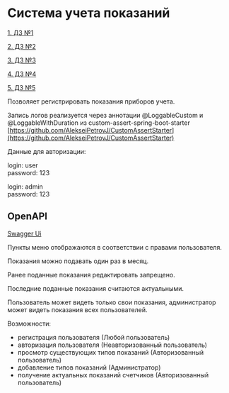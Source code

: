 # Система учета показаний

[1. ДЗ №1](https://github.com/AlekseiPetrovJ/Y_LAB_internship)

[2. ДЗ №2](https://github.com/AlekseiPetrovJ/Y_LAB_internship/pull/2)

[3. ДЗ №3](https://github.com/AlekseiPetrovJ/Y_LAB_internship/pull/3)

[4. ДЗ №4](https://github.com/AlekseiPetrovJ/Y_LAB_internship/pull/4)

[5. ДЗ №5](https://github.com/AlekseiPetrovJ/Y_LAB_internship/pull/5)

Позволяет регистрировать показания приборов учета.


Запись логов реализуется через аннотации @LoggableCustom и @LoggableWithDuration из custom-assert-spring-boot-starter
[https://github.com/AlekseiPetrovJ/CustomAssertStarter](https://github.com/AlekseiPetrovJ/CustomAssertStarter)

Данные для авторизации:

login: user  
password: 123

login: admin  
password: 123

## OpenAPI
[Swagger Ui](http://localhost:8080/swagger-ui/index.html)


Пункты меню отображаются в соответствии с правами пользователя.

Показания можно подавать один раз в месяц.

Ранее поданные показания редактировать запрещено.

Последние поданные показания считаются актуальными.

Пользователь может видеть только свои показания, администратор может видеть показания всех пользователей.

Возможности:
- регистрация пользователя (Любой пользователь)
- авторизация пользователя (Неавторизованный пользователь)
- просмотр существующих типов показаний (Авторизованный пользователь)
- добавление типов показаний (Администратор)
- получение актуальных показаний счетчиков (Авторизованный пользователь)

[//]: # (- реализовать эндпоинт подачи показаний)

[//]: # (- реализовать эндпоинт просмотра показаний за конкретный месяц)

[//]: # (- реализовать эндпоинт просмотра истории подачи показаний)

[//]: # (- реализовать контроль прав пользователя)

[//]: # (- Аудит действий пользователя &#40;авторизация, завершение работы, подача показаний, получение истории подачи показаний и тд&#41;)

